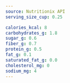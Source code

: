 ```yaml
---
source: Nutritionix API
serving_size_cup: 0.25

calories_kcal: 8
carbohydrates_g: 1.8
sugar_g: 0.6
fiber_g: 0.7
protein_g: 0.5
fat_g: 0.1
saturated_fat_g: 0.0
cholesterol_mg: 0
sodium_mg: 4
---
```


